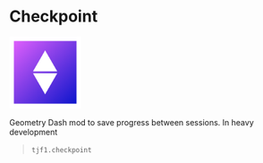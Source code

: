 # Checkpoint 
<img src="logo.png" width=128 height=128> 

Geometry Dash mod to save progress between sessions. In heavy development
> `tjf1.checkpoint`
